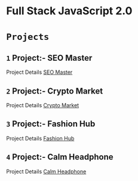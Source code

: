 # **Full Stack JavaScript 2.0**
 # **`Projects`**
## **`1`** Project:- SEO Master
Project Details [SEO Master](https://github.com/Ran-Veer/FSJS-2.0/tree/main/Project-1-SEO%20Master)
## **`2`** Project:- Crypto Market
Project Details [Crypto Market](https://github.com/Ran-Veer/FSJS-2.0/tree/main/Project-2-Crypto%20Market)
## **`3`** Project:- Fashion Hub
Project Details [Fashion Hub](https://github.com/Ran-Veer/FSJS-2.0/tree/main/Project-3-Fashion%20Hub)
## **`4`** Project:- Calm Headphone
Project Details [Calm Headphone](https://github.com/Ran-Veer/FSJS-2.0/tree/main/Project-4-Calm%20Headphone)